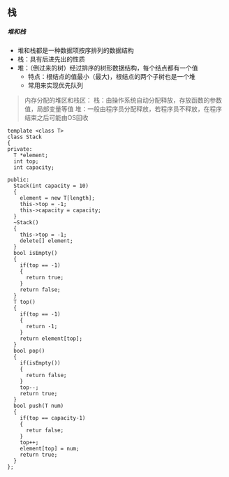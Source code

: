 ## 栈


##### 堆和栈
* 堆和栈都是一种数据项按序排列的数据结构
* 栈：具有后进先出的性质
* 堆：（倒过来的树）经过排序的树形数据结构，每个结点都有一个值
  * 特点：根结点的值最小（最大)，根结点的两个子树也是一个堆
  * 常用来实现优先队列

>内存分配的堆区和栈区：
>栈：由操作系统自动分配释放，存放函数的参数值，局部变量等值
>堆：一般由程序员分配释放，若程序员不释放，在程序结束之后可能由OS回收


```
template <class T>
class Stack
{
private:
  T *element;
  int top;
  int capacity;

public:
  Stack(int capacity = 10)
  {
    element = new T[length];
    this->top = -1;
    this->capacity = capacity;
  }
  ~Stack()
  {
    this->top = -1;
    delete[] element;
  }
  bool isEmpty()
  {
    if(top == -1)
    {
      return true;
    }
    return false;
  }
  T top()
  {
    if(top == -1)
    {
      return -1;
    }
    return element[top];
  }
  bool pop()
  {
    if(isEmpty())
    {
      return false;
    }
    top--;
    return true;
  }
  bool push(T num)
  {
    if(top == capacity-1)
    {
      retur false;
    }
    top++;
    element[top] = num;
    return true;
  }
};
```
